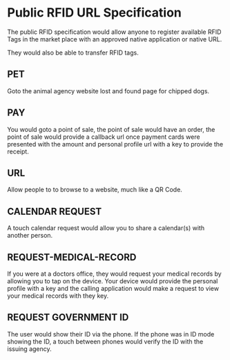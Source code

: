# Public RFID URL Specification

The public RFID specification would allow anyone to register available RFID Tags in the market place with an approved native application or native URL.

They would also be able to transfer RFID tags.

## PET

Goto the animal agency website lost and found page for chipped dogs.

## PAY

You would goto a point of sale, the point of sale would have an order, the point of sale would provide a callback url once payment cards were presented with the amount and personal profile url with a key to provide the receipt.

## URL

Allow people to to browse to a website, much like a QR Code.

## CALENDAR REQUEST

A touch calendar request would allow you to share a calendar(s) with another person.

## REQUEST-MEDICAL-RECORD

If you were at a doctors office, they would request your medical records by allowing you to tap on the device. Your device would provide the personal profile with a key and the calling application would make a request to view your medical records with they key.

## REQUEST GOVERNMENT ID

The user would show their ID via the phone. If the phone was in ID mode showing the ID, a touch between phones would verify the ID with the issuing agency.

